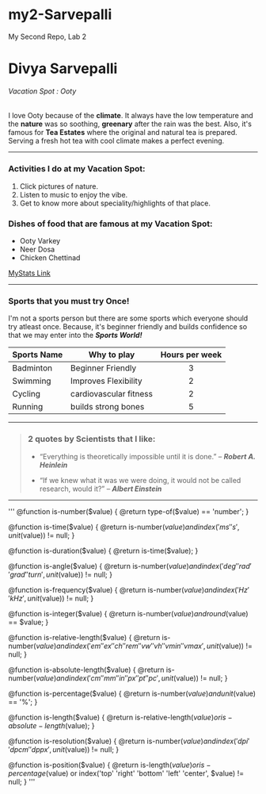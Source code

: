 # my2-Sarvepalli
My Second Repo, Lab 2
# Divya Sarvepalli
###### Vacation Spot : Ooty
I love Ooty because of the **climate**. It always have the low temperature and the **nature** was so soothing, **greenary** after the rain was the best. Also, it's famous for **Tea Estates** where the original and natural tea is prepared. Serving a fresh hot tea with cool climate makes a perfect evening.

---

### Activities I do at my Vacation Spot:
1. Click pictures of nature.
2. Listen to music to enjoy the vibe.
3. Get to know more about speciality/highlights of that place.

### Dishes of food that are famous at my Vacation Spot:
* Ooty Varkey
* Neer Dosa
* Chicken Chettinad


[MyStats Link](MyStats.md)

---

### Sports that you must try Once!
I'm not a sports person but there are some sports which everyone should try atleast once. Because, it's beginner friendly and builds confidence so that we may enter into the ***Sports World!***

| Sports Name | Why to play | Hours per week |
| --- | --- | :---: |
| Badminton | Beginner Friendly | 3 |
| Swimming | Improves Flexibility  | 2 |
| Cycling | cardiovascular fitness  | 2 |
| Running | builds strong bones | 5 |

---

> ### 2 quotes by Scientists that I like:
>
> - “Everything is theoretically impossible until it is done.” – ***Robert A. Heinlein***
>
> - “If we knew what it was we were doing, it would not be called research, would it?” – ***Albert Einstein***
>


---

'''
@function is-number($value) {
  @return type-of($value) == 'number';
}
 
@function is-time($value) {
  @return is-number($value) and index('ms' 's', unit($value)) != null;
}
 
@function is-duration($value) {
  @return is-time($value);
}
 
@function is-angle($value) {
  @return is-number($value) and index('deg' 'rad' 'grad' 'turn', unit($value)) != null;
}
 
@function is-frequency($value) {
  @return is-number($value) and index('Hz' 'kHz', unit($value)) != null;
}
 
@function is-integer($value) {
  @return is-number($value) and round($value) == $value;
}
 
@function is-relative-length($value) {
  @return is-number($value) and index('em' 'ex' 'ch' 'rem' 'vw' 'vh' 'vmin' 'vmax', unit($value)) != null;
}
 
@function is-absolute-length($value) {
  @return is-number($value) and index('cm' 'mm' 'in' 'px' 'pt' 'pc', unit($value)) != null;
}
 
@function is-percentage($value) {
  @return is-number($value) and unit($value) == '%';
}
 
@function is-length($value) {
  @return is-relative-length($value) or is-absolute-length($value);
}
 
@function is-resolution($value) {
  @return is-number($value) and index('dpi' 'dpcm' 'dppx', unit($value)) != null;
}
 
@function is-position($value) {
  @return is-length($value) or is-percentage($value) or index('top' 'right' 'bottom' 'left' 'center', $value) != null;
} 
'''


